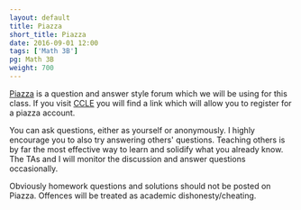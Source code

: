 ```yaml
---
layout: default
title: Piazza
short_title: Piazza
date: 2016-09-01 12:00
tags: ['Math 3B']
pg: Math 3B
weight: 700
---
```


[Piazza][] is a question and answer style forum which we will be using for this class. If you visit [CCLE][] you will find a link which will allow you to register for a piazza account.

You can ask questions, either as yourself or anonymously. I highly encourage you to also try answering others' questions. Teaching others is by far the most effective way to learn and solidify what you already know. The TAs and I will monitor the discussion and answer questions occasionally. 

Obviously homework questions and solutions should not be posted on Piazza. Offences will be treated as academic dishonesty/cheating.

[Piazza]: http://www.piazza.com
[CCLE]: https://ccle.ucla.edu/course/view/16F-MATH3B-2
